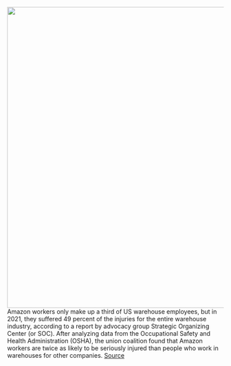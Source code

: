 <img src='https://cdn.vox-cdn.com/thumbor/DVmm0RughWM5m_KWhnb0qs5L8sA=/0x0:2040x1360/1200x800/filters:focal(857x517:1183x843)/cdn.vox-cdn.com/uploads/chorus_image/image/70740975/acastro_181114_1777_amazon_hq2_0003.0.jpg' width='700px' /><br/>
Amazon workers only make up a third of US warehouse employees, but in 2021, they suffered 49 percent of the injuries for the entire warehouse industry, according to a report by advocacy group Strategic Organizing Center (or SOC). After analyzing data from the Occupational Safety and Health Administration (OSHA), the union coalition found that Amazon workers are twice as likely to be seriously injured than people who work in warehouses for other companies.
<a href='https://www.theverge.com/2022/4/12/23022107/amazon-warehouse-injuries-us-half'> Source <a/>